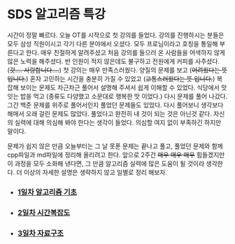 # SDS 알고리즘 특강

시간이 정말 빠르다. 오늘 OT를 시작으로 첫 강의를 들었다. 강의를 진행하시는 분들은 모두 삼성 직원이시고 각기 다른 분야에서 오셨다. 모두 프로님이라고 호칭을 통일해 부른다고 한다. 매우 친절하게 알려주셨고 처음 강의를 들으러 온 사람들을 어색하지 않게 많은 노력을 해주셨다. 반 인원이 적지 않은데도 불구하고 전원에게 커피를 사주셨다. (~~갓.... 사랑합니다....~~) 첫 강의는 매우 만족스러웠다. 양질의 문제를 보고 (~~어려웠다는 뜻 입니다.~~) 혼자 고민하는 시간을 충분히 가질 수 있었고 (~~고통스러웠다는 뜻 입니다.~~) 복잡해 보이는 문제도 차근차근 풀어서 설명해 주셔서 쉽게 이해할 수 있었다. 식당에서 맛잇는 밥을 먹고 (종류도 다양했고 소문대로 행복한 맛 이었다.) 다시 문제를 풀어 나갔다. 그간 백준 문제를 위주로 풀어서인지 풀었던 문제들도 있었다. 다시 풀어보니 생각보다 해매서 오래 걸린 문제도 많았다. 풀었다고 완전히 내 것이 되는 것은 아닌것 같다. 자신의 실력에 대해 의심해 봐야 한다는 생각이 들었다. 의심할 여지 없이 부족하긴 하지만 말이다. 



문제가 쉽지 않은 만큼 오늘부터는 그 날 못푼 문제는 끝나고 풀고, 풀었던 문제와 함께 cpp파일과 md파일에 정리해 올리려고 한다. 앞으로 2주간 ~~매우 매우 매우~~ 힘들겠지만 이 과정을 모두 소화해 낸다면, 그 만큼 알고리즘 실력에 많은 도움이 될 것이라 생각한다. 더 이상의 자세한 설명은 생략하지 않고 일별로 정리 해보자.



- ### [1일차 알고리즘 기초](https://github.com/jungtaeyong/alstudy2/blob/ty/SDS/SDS%20알고리즘%20특강/1일차%20알고리즘%20기초.md)

- ### [2일차 시간복잡도](https://github.com/jungtaeyong/alstudy2/blob/ty/SDS/SDS%20알고리즘%20특강/2일차%20시간복잡도.md)

- ### [3일차 자료구조](https://github.com/jungtaeyong/alstudy2/blob/ty/SDS/SDS%20알고리즘%20특강/3일차%20자료구조.md)

